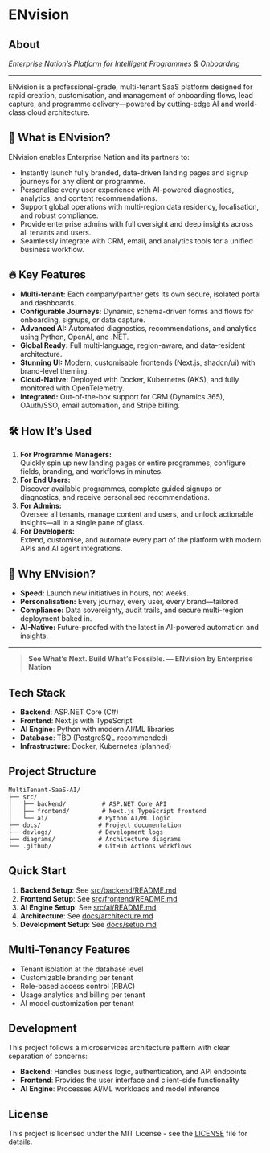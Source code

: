 # ENvision

## About

*Enterprise Nation’s Platform for Intelligent Programmes & Onboarding*

---

ENvision is a professional-grade, multi-tenant SaaS platform designed for rapid creation, customisation, and management of onboarding flows, lead capture, and programme delivery—powered by cutting-edge AI and world-class cloud architecture.

## 🌟 What is ENvision?

ENvision enables Enterprise Nation and its partners to:
- Instantly launch fully branded, data-driven landing pages and signup journeys for any client or programme.
- Personalise every user experience with AI-powered diagnostics, analytics, and content recommendations.
- Support global operations with multi-region data residency, localisation, and robust compliance.
- Provide enterprise admins with full oversight and deep insights across all tenants and users.
- Seamlessly integrate with CRM, email, and analytics tools for a unified business workflow.

## 🔥 Key Features

- **Multi-tenant:** Each company/partner gets its own secure, isolated portal and dashboards.
- **Configurable Journeys:** Dynamic, schema-driven forms and flows for onboarding, signups, or data capture.
- **Advanced AI:** Automated diagnostics, recommendations, and analytics using Python, OpenAI, and .NET.
- **Global Ready:** Full multi-language, region-aware, and data-resident architecture.
- **Stunning UI:** Modern, customisable frontends (Next.js, shadcn/ui) with brand-level theming.
- **Cloud-Native:** Deployed with Docker, Kubernetes (AKS), and fully monitored with OpenTelemetry.
- **Integrated:** Out-of-the-box support for CRM (Dynamics 365), OAuth/SSO, email automation, and Stripe billing.

## 🛠️ How It’s Used

1. **For Programme Managers:**  
   Quickly spin up new landing pages or entire programmes, configure fields, branding, and workflows in minutes.
2. **For End Users:**  
   Discover available programmes, complete guided signups or diagnostics, and receive personalised recommendations.
3. **For Admins:**  
   Oversee all tenants, manage content and users, and unlock actionable insights—all in a single pane of glass.
4. **For Developers:**  
   Extend, customise, and automate every part of the platform with modern APIs and AI agent integrations.

## 🚦 Why ENvision?

- **Speed:** Launch new initiatives in hours, not weeks.
- **Personalisation:** Every journey, every user, every brand—tailored.
- **Compliance:** Data sovereignty, audit trails, and secure multi-region deployment baked in.
- **AI-Native:** Future-proofed with the latest in AI-powered automation and insights.

---

> **See What’s Next. Build What’s Possible. — ENvision by Enterprise Nation**



## Tech Stack

- **Backend**: ASP.NET Core (C#)
- **Frontend**: Next.js with TypeScript
- **AI Engine**: Python with modern AI/ML libraries
- **Database**: TBD (PostgreSQL recommended)
- **Infrastructure**: Docker, Kubernetes (planned)

## Project Structure

```
MultiTenant-SaaS-AI/
├── src/
│   ├── backend/          # ASP.NET Core API
│   ├── frontend/         # Next.js TypeScript frontend
│   └── ai/              # Python AI/ML logic
├── docs/                # Project documentation
├── devlogs/             # Development logs
├── diagrams/            # Architecture diagrams
└── .github/             # GitHub Actions workflows
```

## Quick Start

1. **Backend Setup**: See [src/backend/README.md](src/backend/README.md)
2. **Frontend Setup**: See [src/frontend/README.md](src/frontend/README.md)
3. **AI Engine Setup**: See [src/ai/README.md](src/ai/README.md)
4. **Architecture**: See [docs/architecture.md](docs/architecture.md)
5. **Development Setup**: See [docs/setup.md](docs/setup.md)

## Multi-Tenancy Features

- Tenant isolation at the database level
- Customizable branding per tenant
- Role-based access control (RBAC)
- Usage analytics and billing per tenant
- AI model customization per tenant

## Development

This project follows a microservices architecture pattern with clear separation of concerns:

- **Backend**: Handles business logic, authentication, and API endpoints
- **Frontend**: Provides the user interface and client-side functionality
- **AI Engine**: Processes AI/ML workloads and model inference


## License

This project is licensed under the MIT License - see the [LICENSE](LICENSE) file for details. 